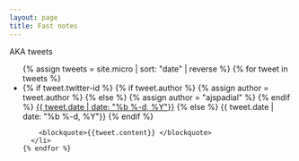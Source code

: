 ```yaml
---
layout: page
title: Fast notes
---
```


AKA tweets
  <ul class="tweets-list">
    {% assign tweets = site.micro | sort: "date" | reverse %}
    {% for tweet in tweets %}
      <li {% if tweet.twitter-id %} id="{{tweet.twitter-id}}" {% endif %}>
        <span class="post-meta">
          {% if tweet.twitter-id %}
            {% if tweet.author %}
              {% assign author = tweet.author %}
            {% else %}
              {% assign author = "ajspadial" %}
            {% endif %}
            <a href="https://twitter.com/{{ author }}/status/{{ tweet.twitter-id }}">{{ tweet.date | date: "%b %-d, %Y"}}</a>
          {% else %}
            {{ tweet.date | date: "%b %-d, %Y"}}
          {% endif %}
        </span>

        <blockquote>{{tweet.content}} </blockquote>
      </li>
    {% endfor %}
  </ul>
